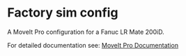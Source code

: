 # Factory sim config

A MoveIt Pro configuration for a Fanuc LR Mate 200iD.

For detailed documentation see: [MoveIt Pro Documentation](https://docs.picknik.ai/)
